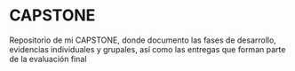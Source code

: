 # CAPSTONE
Repositorio de mi CAPSTONE, donde documento las fases de desarrollo, evidencias individuales y grupales, así como las entregas que forman parte de la evaluación final

